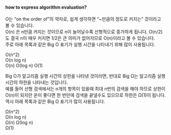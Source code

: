 #### how to express algorithm evaluation?  
O는 “on the order of”의 약자로, 쉽게 생각하면 “~만큼의 정도로 커지는” 것이라고 볼 수 있습니다.  
O(n) 은 n만큼 커지는 것이므로 n이 늘어날수록 선형적으로 증가하게 됩니다. O(n/2)도 결국 n이 매우 커지면 1/2은 큰 의미가 없어지므로 O(n)이라고 볼 수 있습니다.  
주로 아래 목록과 같은 Big O 표기가 실행 시간을 나타내기 위해 많이 사용됩니다.  
  
O(n^2)  
O(n log n)  
O(n)
O(log n)
O(1)  
  
Big O가 알고리즘 실행 시간의 상한을 나타낸 것이라면, 반대로 Big Ω는 알고리즘 실행 시간의 하한을 나타내는 것입니다.  
예를 들어 선형 검색에서는 n개의 항목이 있을때 최대 n번의 검색을 해야 하므로 상한이 O(n)이 되지만 운이 좋다면 한 번만에 검색을 끝낼수도 있으므로 하한은 Ω(1)이 됩니다.  
역시 아래 목록과 같은 Big Ω 표기가 많이 사용됩니다.  
  
Ω(n^2)  
Ω(n log n)  
Ω(n)
Ω(log n)  
Ω(1) 

